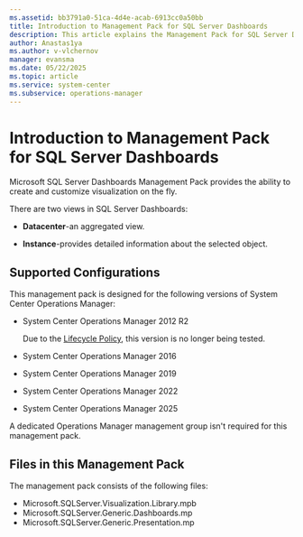 ```yaml
---
ms.assetid: bb3791a0-51ca-4d4e-acab-6913cc0a50bb
title: Introduction to Management Pack for SQL Server Dashboards
description: This article explains the Management Pack for SQL Server Dashboards functionality
author: Anastas1ya
ms.author: v-vlchernov
manager: evansma
ms.date: 05/22/2025
ms.topic: article
ms.service: system-center
ms.subservice: operations-manager
---
```


# Introduction to Management Pack for SQL Server Dashboards

Microsoft SQL Server Dashboards Management Pack provides the ability to create and customize visualization on the fly.

There are two views in SQL Server Dashboards:

- **Datacenter**-an aggregated view.

- **Instance**-provides detailed information about the selected object.

## Supported Configurations

This management pack is designed for the following versions of System Center Operations Manager:

- System Center Operations Manager 2012 R2
  
  Due to the [Lifecycle Policy](/lifecycle/products/microsoft-system-center-2012-r2-operations-manager), this version is no longer being tested.

- System Center Operations Manager 2016
- System Center Operations Manager 2019
- System Center Operations Manager 2022
- System Center Operations Manager 2025

A dedicated Operations Manager management group isn't required for this management pack.

## Files in this Management Pack

The management pack consists of the following files:

- Microsoft.SQLServer.Visualization.Library.mpb
- Microsoft.SQLServer.Generic.Dashboards.</i>mp
- Microsoft.SQLServer.Generic.Presentation.</i>mp
